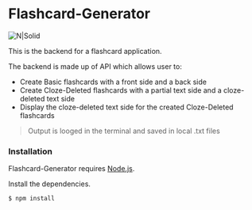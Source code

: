# Flashcard-Generator

![N|Solid](https://tilt-blog-cdn.s3.amazonaws.com/wp-content/uploads/2015/06/07041939/What-goes-on-in-our-brain-when-we-use-flashcards.jpeg)

This is the backend for a flashcard application.

The backend is made up of API which allows user to:
  - Create Basic flashcards with a front side and a back side
  - Create Cloze-Deleted flashcards with a partial text side and a cloze-deleted text side
  - Display the cloze-deleted text side for the created Cloze-Deleted flashcards
 
> Output is looged in the terminal and saved in local .txt files

### Installation

Flashcard-Generator requires [Node.js](https://nodejs.org/).

Install the dependencies.

```sh
$ npm install
```

